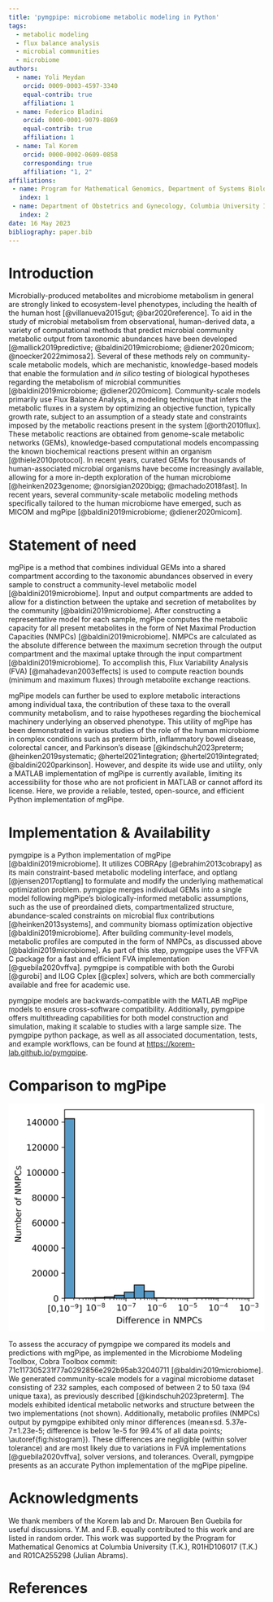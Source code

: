 ```yaml
---
title: 'pymgpipe: microbiome metabolic modeling in Python'
tags:
  - metabolic modeling
  - flux balance analysis
  - microbial communities
  - microbiome
authors:
  - name: Yoli Meydan
    orcid: 0009-0003-4597-3340
    equal-contrib: true
    affiliation: 1
  - name: Federico Bladini
    orcid: 0000-0001-9079-8869
    equal-contrib: true 
    affiliation: 1
  - name: Tal Korem
    orcid: 0000-0002-0609-0858
    corresponding: true 
    affiliation: "1, 2"
affiliations:
 - name: Program for Mathematical Genomics, Department of Systems Biology, Columbia University Irving Medical Center, New York, NY, USA
   index: 1
 - name: Department of Obstetrics and Gynecology, Columbia University Irving Medical Center, New York, NY, USA
   index: 2
date: 16 May 2023
bibliography: paper.bib
---
```


# Introduction

Microbially-produced metabolites and microbiome metabolism in general are strongly linked to ecosystem-level phenotypes, including the health of the human host [@villanueva2015gut; @bar2020reference]. To aid in the study of microbial metabolism from observational, human-derived data, a variety of computational methods that predict microbial community metabolic output from taxonomic abundances have been developed [@mallick2019predictive; @baldini2019microbiome; @diener2020micom; @noecker2022mimosa2]. Several of these methods rely on community-scale metabolic models, which are mechanistic, knowledge-based models that enable the formulation and *in silico* testing of biological hypotheses regarding the metabolism of microbial communities [@baldini2019microbiome; @diener2020micom]. Community-scale models primarily use Flux Balance Analysis, a modeling technique that infers the metabolic fluxes in a system by optimizing an objective function, typically growth rate, subject to an assumption of a steady state and constraints imposed by the metabolic reactions present in the system [@orth2010flux]. These metabolic reactions are obtained from genome-scale metabolic networks (GEMs), knowledge-based computational models encompassing the known biochemical   reactions present within an organism [@thiele2010protocol]. In recent years, curated GEMs for thousands of human-associated microbial organisms have become increasingly available, allowing for a more in-depth exploration of the human microbiome [@heinken2023genome; @norsigian2020bigg; @machado2018fast].  In recent years, several community-scale metabolic modeling methods specifically tailored to the human microbiome have emerged, such as MICOM and mgPipe [@baldini2019microbiome; @diener2020micom].

# Statement of need

mgPipe is a method that combines individual GEMs into a shared compartment according to the taxonomic abundances observed in every sample to construct a community-level metabolic model [@baldini2019microbiome]. Input and output compartments are added to allow for a distinction between the uptake and secretion of metabolites by the community [@baldini2019microbiome]. After constructing a representative model for each sample, mgPipe computes the metabolic capacity for all present metabolites in the form of Net Maximal Production Capacities (NMPCs) [@baldini2019microbiome]. NMPCs are calculated as the absolute difference between the maximum secretion through the output compartment and the maximal uptake through the input compartment [@baldini2019microbiome]. To accomplish this, Flux Variability Analysis (FVA) [@mahadevan2003effects] is used to compute reaction bounds (minimum and maximum fluxes) through metabolite exchange reactions. 

mgPipe models can further be used to explore metabolic interactions among individual taxa, the contribution of these taxa to the overall community metabolism, and to raise hypotheses regarding the biochemical machinery underlying an observed phenotype. This utility of mgPipe has been demonstrated in various studies of the role of the human microbiome in complex conditions such as preterm birth, inflammatory bowel disease, colorectal cancer, and Parkinson’s disease [@kindschuh2023preterm; @heinken2019systematic; @hertel2021integration; @hertel2019integrated; @baldini2020parkinson]. However, and despite its wide use and utility, only a MATLAB implementation of mgPipe is currently available, limiting its accessibility for those who are not proficient in MATLAB or cannot afford its license. Here, we provide a reliable, tested, open-source, and efficient Python implementation of mgPipe.

# Implementation & Availability

pymgpipe is a Python implementation of mgPipe [@baldini2019microbiome]. It utilizes COBRApy [@ebrahim2013cobrapy] as its main constraint-based metabolic modeling interface, and optlang [@jensen2017optlang] to formulate and modify the underlying mathematical optimization problem. pymgpipe merges individual GEMs into a single model following  mgPipe’s biologically-informed metabolic assumptions, such as the use of preordained  diets, compartmentalized structure, abundance-scaled constraints on microbial flux contributions [@heinken2013systems], and community biomass optimization objective [@baldini2019microbiome]. After building community-level models, metabolic profiles are computed in the form of NMPCs, as discussed above [@baldini2019microbiome]. As part of this step, pymgpipe uses the VFFVA C package for a fast and efficient FVA implementation [@guebila2020vffva]. pymgpipe is compatible with both the Gurobi [@gurobi] and ILOG Cplex [@cplex] solvers, which are both commercially available and free for academic use.

pymgpipe models are backwards-compatible with the MATLAB mgPipe models to ensure cross-software compatibility. Additionally, pymgpipe offers multithreading capabilities for both model construction and simulation, making it scalable to studies with a large sample size. The pymgpipe python package, as well as all associated documentation, tests, and example workflows, can be found at https://korem-lab.github.io/pymgpipe.

# Comparison to mgPipe

![Histogram of magnitude of differences in NMPCs between mgPipe and pymgpipe.\label{fig:histogram}](figure.png)

To assess the accuracy of pymgpipe we compared its models and predictions with mgPipe, as implemented in the Microbiome Modeling Toolbox, Cobra Toolbox commit:  71c117305231f77a0292856e292b95ab32040711 [@baldini2019microbiome]. We generated community-scale models for a vaginal microbiome dataset consisting of 232 samples, each composed of between 2 to 50 taxa (94 unique taxa), as previously described [@kindschuh2023preterm]. The models exhibited identical metabolic networks and structure between the two implementations (not shown). Additionally, metabolic profiles (NMPCs) output by pymgpipe exhibited only minor differences (mean±sd. 5.37e-7±1.23e-5; difference is below 1e-5 for 99.4% of all data points; \autoref{fig:histogram}). These differences are negligible (within solver tolerance) and are most likely due to variations in FVA implementations [@guebila2020vffva], solver versions, and tolerances. Overall, pymgpipe presents as an accurate Python implementation of the mgPipe pipeline. 

# Acknowledgments 

We thank members of the Korem lab and Dr. Marouen Ben Guebila for useful discussions. Y.M. and F.B. equally contributed to this work and are listed in random order. This work was supported by the Program for Mathematical Genomics at Columbia University (T.K.), R01HD106017 (T.K.) and R01CA255298 (Julian Abrams). 

# References 

